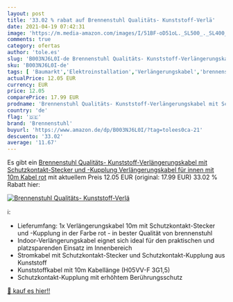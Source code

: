 ```yaml
---
layout: post
title: '33.02 % rabat auf Brennenstuhl Qualitäts- Kunststoff-Verlä'
date: 2021-04-19 07:42:31
image: 'https://m.media-amazon.com/images/I/51BF-oD51oL._SL500_._SL400_.jpg'
comments: true
category: ofertas
author: 'tole.es'
slug: 'B003NJ6L0I-de Brennenstuhl Qualitäts- Kunststoff-Verlängerungskabel mit...'
sku: 'B003NJ6L0I-de'
tags: [ 'Baumarkt','Elektroinstallation','Verlängerungskabel','brennenstuhl', ]
actualPrice: 12.05 EUR
currency: EUR
price: 12.05
comparePrice: 17.99 EUR
prodname: 'Brennenstuhl Qualitäts- Kunststoff-Verlängerungskabel mit Schutzkontakt-Stecker und -Kupplung  Verlängerungskabel für innen mit 10m Kabel  rot'
country: 'de'
flag: '🇩🇪'
brand: 'Brennenstuhl'
buyurl: 'https://www.amazon.de/dp/B003NJ6L0I/?tag=tolees0ca-21'
descuento: '33.02'
average: '11.67'
---
```


Es gibt ein [Brennenstuhl Qualitäts- Kunststoff-Verlängerungskabel mit Schutzkontakt-Stecker und -Kupplung  Verlängerungskabel für innen mit 10m Kabel  rot](https://www.amazon.de/dp/B003NJ6L0I/?tag=tolees0ca-21) mit aktuellem Preis 12.05 EUR (original: 17.99 EUR) 33.02 % Rabatt hier:

[![Brennenstuhl Qualitäts- Kunststoff-Verlä](https://m.media-amazon.com/images/I/51BF-oD51oL._SL500_._SL400_.jpg)](https://www.amazon.de/dp/B003NJ6L0I/?tag=tolees0ca-21)

ℹ️:

- Lieferumfang: 1x Verlängerungskabel 10m mit Schutzkontakt-Stecker und -Kupplung in der Farbe rot - in bester Qualität von brennenstuhl
- Indoor-Verlängerungskabel eignet sich ideal für den praktischen und platzsparenden Einsatz im Innenbereich
- Stromkabel mit Schutzkontakt-Stecker und Schutzkontakt-Kupplung aus Kunststoff
- Kunststoffkabel mit 10m Kabellänge (H05VV-F 3G1,5)
- Schutzkontakt-Kupplung mit erhöhtem Berührungsschutz

[🛒 kauf es hier!!](https://www.amazon.de/dp/B003NJ6L0I/?tag=tolees0ca-21)
